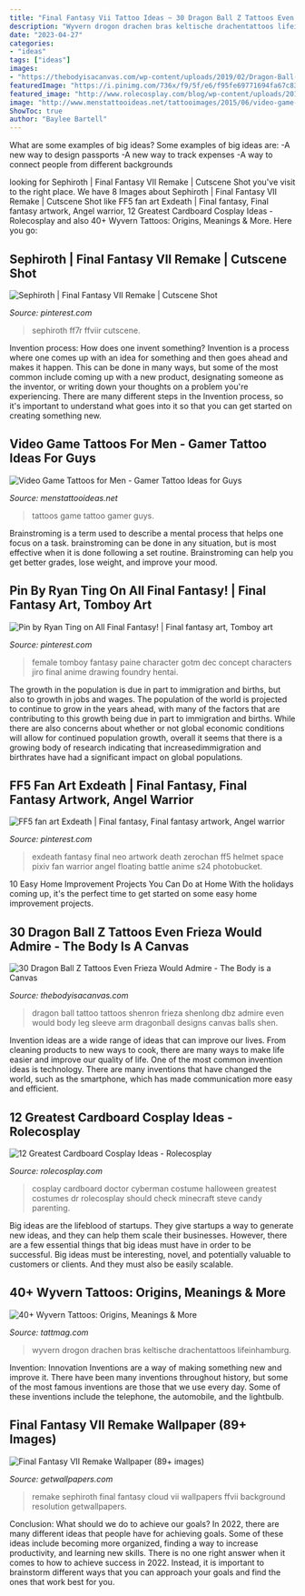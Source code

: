 ```yaml
---
title: "Final Fantasy Vii Tattoo Ideas ~ 30 Dragon Ball Z Tattoos Even Frieza Would Admire"
description: "Wyvern drogon drachen bras keltische drachentattoos lifeinhamburg"
date: "2023-04-27"
categories:
- "ideas"
tags: ["ideas"]
images:
- "https://thebodyisacanvas.com/wp-content/uploads/2019/02/Dragon-Ball-Z-tattoo-4.jpg"
featuredImage: "https://i.pinimg.com/736x/f9/5f/e6/f95fe69771694fa67c83b3cea5dd1f39.jpg"
featured_image: "http://www.rolecosplay.com/blog/wp-content/uploads/2016/02/a11dbc216dbaf98b5ad424e1f8aec98d-1.jpg"
image: "http://www.menstattooideas.net/tattooimages/2015/06/video-game-tattoos-30.jpg"
ShowToc: true
author: "Baylee Bartell"
---
```



What are some examples of big ideas?
Some examples of big ideas are: 
-A new way to design passports 
-A new way to track expenses 
-A way to connect people from different backgrounds

	

		
looking for Sephiroth | Final Fantasy VII Remake | Cutscene Shot you've visit to the right place. We have 8 Images about Sephiroth | Final Fantasy VII Remake | Cutscene Shot like FF5 fan art Exdeath | Final fantasy, Final fantasy artwork, Angel warrior, 12 Greatest Cardboard Cosplay Ideas - Rolecosplay and also 40+ Wyvern Tattoos: Origins, Meanings &amp; More. Here you go:
		
    
## Sephiroth | Final Fantasy VII Remake | Cutscene Shot

<img loading=lazy src="https://i.pinimg.com/736x/f9/5f/e6/f95fe69771694fa67c83b3cea5dd1f39.jpg" onerror="this.onerror=null;this.src='https://tse1.mm.bing.net/th?id=OIP.ZVfypSSbhcg4QJaevy59jAHaEK&amp;pid=15.1';" alt="Sephiroth | Final Fantasy VII Remake | Cutscene Shot">

_Source: pinterest.com_

>sephiroth ff7r ffviir cutscene. 

	

Invention process: How does one invent something?
Invention is a process where one comes up with an idea for something and then goes ahead and makes it happen. This can be done in many ways, but some of the most common include coming up with a new product, designating someone as the inventor, or writing down your thoughts on a problem you're experiencing. There are many different steps in the Invention process, so it's important to understand what goes into it so that you can get started on creating something new.

    
## Video Game Tattoos For Men - Gamer Tattoo Ideas For Guys

<img loading=lazy src="http://www.menstattooideas.net/tattooimages/2015/06/video-game-tattoos-30.jpg" onerror="this.onerror=null;this.src='https://tse3.mm.bing.net/th?id=OIP.COXI_Vz2FUrnrjXLsLMpZgAAAA&amp;pid=15.1';" alt="Video Game Tattoos for Men - Gamer Tattoo Ideas for Guys">

_Source: menstattooideas.net_

>tattoos game tattoo gamer guys. 

	

Brainstroming is a term used to describe a mental process that helps one focus on a task. brainstroming can be done in any situation, but is most effective when it is done following a set routine. Brainstroming can help you get better grades, lose weight, and improve your mood.

    
## Pin By Ryan Ting On All Final Fantasy! | Final Fantasy Art, Tomboy Art

<img loading=lazy src="https://i.pinimg.com/736x/ca/79/94/ca7994530358e98903f91556fdb222ce.jpg" onerror="this.onerror=null;this.src='https://tse1.mm.bing.net/th?id=OIP.kiNn4x8ERaS93rmo2y0-aQHaKe&amp;pid=15.1';" alt="Pin by Ryan Ting on All Final Fantasy! | Final fantasy art, Tomboy art">

_Source: pinterest.com_

>female tomboy fantasy paine character gotm dec concept characters jiro final anime drawing foundry hentai. 

	

The growth in the population is due in part to immigration and births, but also to growth in jobs and wages.
The population of the world is projected to continue to grow in the years ahead, with many of the factors that are contributing to this growth being due in part to immigration and births. While there are also concerns about whether or not global economic conditions will allow for continued population growth, overall it seems that there is a growing body of research indicating that increasedimmigration and birthrates have had a significant impact on global populations.

    
## FF5 Fan Art Exdeath | Final Fantasy, Final Fantasy Artwork, Angel Warrior

<img loading=lazy src="https://i.pinimg.com/736x/32/be/5e/32be5ef37ef106d2d6d73370ffd11a29--final-fantasy-univers.jpg" onerror="this.onerror=null;this.src='https://tse4.mm.bing.net/th?id=OIP.4iWA9MbgnWIGY0-iVtLGhAHaKe&amp;pid=15.1';" alt="FF5 fan art Exdeath | Final fantasy, Final fantasy artwork, Angel warrior">

_Source: pinterest.com_

>exdeath fantasy final neo artwork death zerochan ff5 helmet space pixiv fan warrior angel floating battle anime s24 photobucket. 

	

10 Easy Home Improvement Projects You Can Do at Home
With the holidays coming up, it's the perfect time to get started on some easy home improvement projects.

    
## 30 Dragon Ball Z Tattoos Even Frieza Would Admire - The Body Is A Canvas

<img loading=lazy src="https://thebodyisacanvas.com/wp-content/uploads/2019/02/Dragon-Ball-Z-tattoo-4.jpg" onerror="this.onerror=null;this.src='https://tse1.mm.bing.net/th?id=OIP.HnliAagFMgGnTrT9Db1zWQHaFI&amp;pid=15.1';" alt="30 Dragon Ball Z Tattoos Even Frieza Would Admire - The Body is a Canvas">

_Source: thebodyisacanvas.com_

>dragon ball tattoo tattoos shenron frieza shenlong dbz admire even would body leg sleeve arm dragonball designs canvas balls shen. 

	

Invention ideas are a wide range of ideas that can improve our lives. From cleaning products to new ways to cook, there are many ways to make life easier and improve our quality of life. One of the most common invention ideas is technology. There are many inventions that have changed the world, such as the smartphone, which has made communication more easy and efficient.

    
## 12 Greatest Cardboard Cosplay Ideas - Rolecosplay

<img loading=lazy src="http://www.rolecosplay.com/blog/wp-content/uploads/2016/02/a11dbc216dbaf98b5ad424e1f8aec98d-1.jpg" onerror="this.onerror=null;this.src='https://tse1.mm.bing.net/th?id=OIP.FYVEnM2CKNArwjja038XMAHaLH&amp;pid=15.1';" alt="12 Greatest Cardboard Cosplay Ideas - Rolecosplay">

_Source: rolecosplay.com_

>cosplay cardboard doctor cyberman costume halloween greatest costumes dr rolecosplay should check minecraft steve candy parenting. 

	

Big ideas are the lifeblood of startups. They give startups a way to generate new ideas, and they can help them scale their businesses. However, there are a few essential things that big ideas must have in order to be successful. Big ideas must be interesting, novel, and potentially valuable to customers or clients. And they must also be easily scalable.

    
## 40+ Wyvern Tattoos: Origins, Meanings &amp; More

<img loading=lazy src="https://tattmag.com/wp-content/uploads/2020/01/wyvern-tattoo-12.jpg" onerror="this.onerror=null;this.src='https://tse4.mm.bing.net/th?id=OIP.G0U1OG2GXm3MbTOF8vzAggHaNK&amp;pid=15.1';" alt="40+ Wyvern Tattoos: Origins, Meanings &amp; More">

_Source: tattmag.com_

>wyvern drogon drachen bras keltische drachentattoos lifeinhamburg. 

	

Invention: Innovation
Inventions are a way of making something new and improve it. There have been many inventions throughout history, but some of the most famous inventions are those that we use every day. Some of these inventions include the telephone, the automobile, and the lightbulb.

    
## Final Fantasy VII Remake Wallpaper (89+ Images)

<img loading=lazy src="http://getwallpapers.com/wallpaper/full/4/2/e/158955.jpg" onerror="this.onerror=null;this.src='https://tse3.mm.bing.net/th?id=OIP.tnuKXgWHBZ-IT4UI_ZgUuwHaEK&amp;pid=15.1';" alt="Final Fantasy VII Remake Wallpaper (89+ images)">

_Source: getwallpapers.com_

>remake sephiroth final fantasy cloud vii wallpapers ffvii background resolution getwallpapers. 

	

Conclusion: What should we do to achieve our goals?
In 2022, there are many different ideas that people have for achieving goals. Some of these ideas include becoming more organized, finding a way to increase productivity, and learning new skills. There is no one right answer when it comes to how to achieve success in 2022. Instead, it is important to brainstorm different ways that you can approach your goals and find the ones that work best for you.

